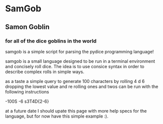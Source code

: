 # SamGob

## Samon Goblin

### for all of the dice goblins in the world


samgob is a simple script for parsing the pydice programming language!

samgob is a small language designed to be run in a terminal environment and concisely roll dice.
The idea is to use consice syntax in order to describe complex rolls in simple ways.

as a taste a simple query to generate 100 characters by rolling 4 d 6 dropping the lowest value and re rolling
ones and twos can be run with the following instructions

-100S -6 s3T4D{2-6}

at a future date I should upate this page with more help specs for the language, but for now have this simple example :).
